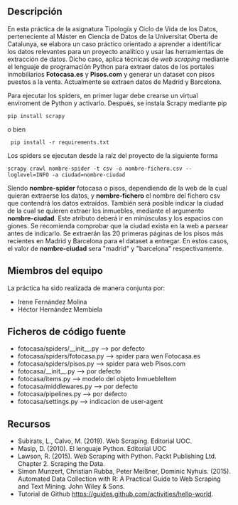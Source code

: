 ## Descripción

En esta práctica de la asignatura Tipología y Ciclo de Vida de los Datos, perteneciente al Máster en Ciencia de Datos de la Universitat Oberta de Catalunya, se elabora un caso práctico orientado a aprender a identificar los datos relevantes para un proyecto analítico y usar las herramientas de extracción de datos. Dicho caso, aplica técnicas de _web scraping_ mediante el lenguaje de programación Python para extraer datos de los portales inmobiliarios **Fotocasa.es** y **Pisos.com** y generar un dataset con pisos puestos a la venta. Actualmente se extraen datos de Madrid y Barcelona.

Para ejecutar los spiders, en primer lugar debe crearse un virtual enviroment de Python y activarlo. Después, se instala Scrapy mediante pip
```
pip install scrapy
```

o bien 

```
 pip install -r requirements.txt 
```

Los spiders se ejecutan desde la raíz del proyecto de la siguiente forma

```
scrapy crawl nombre-spider -t csv -o nombre-fichero.csv --loglevel=INFO -a ciudad=nombre-ciudad
```
Siendo **nombre-spider** fotocasa o pisos, dependiendo de la web de la cual quieran extraerse los datos, y **nombre-fichero** el nombre del fichero csv que contendrá los datos extraídos. También será posible indicar la ciudad de la cual se quieren extraer los inmuebles, mediante el argumento **nombre-ciudad**. Este atributo deberá ir en minúsculas y los espacios con giones. Se recomienda comprobar que la ciudad exista en la web a parsear antes de indicarlo. Se extraerán las 20 primeras páginas de los pisos más recientes en Madrid y Barcelona para el dataset a entregar. En estos casos, el valor de **nombre-ciudad** sera "madrid" y "barcelona" respectivamente. 


## Miembros del equipo

La práctica ha sido realizada de manera conjunta por: 

* Irene Fernández Molina
* Héctor Hernández Membiela

## Ficheros de código fuente

* fotocasa/spiders/\_\_init\_\_.py --> por defecto
* fotocasa/spiders/fotocasa.py --> spider para wen Fotocasa.es
* fotocasa/spiders/pisos.py --> spider para web Pisos.com
* fotocasa/\_\_init\_\_.py --> por defecto
* fotocasa/items.py --> modelo del objeto InmuebleItem
* fotocasa/middlewares.py --> por defecto
* fotocasa/pipelines.py --> por defecto
* fotocasa/settings.py --> indicacion de user-agent

## Recursos

* Subirats, L., Calvo, M. (2019). Web Scraping. Editorial UOC.
* Masip, D. (2010). El lenguaje Python. Editorial UOC
* Lawson, R. (2015). Web Scraping with Python. Packt Publishing Ltd. Chapter 2. Scraping the Data.
* Simon Munzert, Christian Rubba, Peter Meißner, Dominic Nyhuis. (2015). Automated Data Collection with R: A Practical Guide to Web Scraping and Text Mining. John Wiley & Sons.
* Tutorial de Github https://guides.github.com/activities/hello-world.
